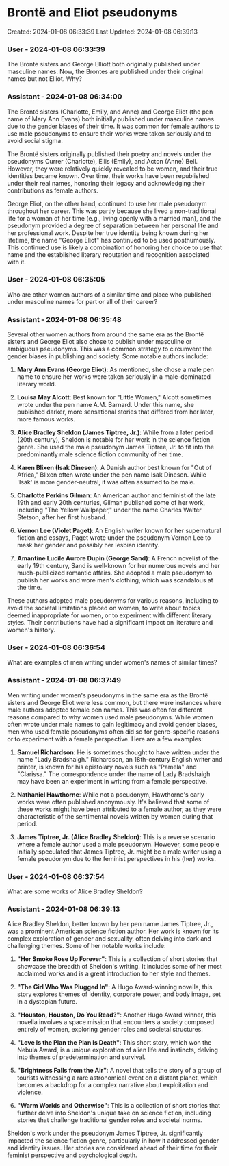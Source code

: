 # Brontë and Eliot pseudonyms

Created: 2024-01-08 06:33:39
Last Updated: 2024-01-08 06:39:13

### User - 2024-01-08 06:33:39

The Bronte sisters and George Elliott both originally published under masculine names. Now, the Brontes are published under their original names but not Elliot. Why?

### Assistant - 2024-01-08 06:34:00

The Brontë sisters (Charlotte, Emily, and Anne) and George Eliot (the pen name of Mary Ann Evans) both initially published under masculine names due to the gender biases of their time. It was common for female authors to use male pseudonyms to ensure their works were taken seriously and to avoid social stigma.

The Brontë sisters originally published their poetry and novels under the pseudonyms Currer (Charlotte), Ellis (Emily), and Acton (Anne) Bell. However, they were relatively quickly revealed to be women, and their true identities became known. Over time, their works have been republished under their real names, honoring their legacy and acknowledging their contributions as female authors.

George Eliot, on the other hand, continued to use her male pseudonym throughout her career. This was partly because she lived a non-traditional life for a woman of her time (e.g., living openly with a married man), and the pseudonym provided a degree of separation between her personal life and her professional work. Despite her true identity being known during her lifetime, the name "George Eliot" has continued to be used posthumously. This continued use is likely a combination of honoring her choice to use that name and the established literary reputation and recognition associated with it.

### User - 2024-01-08 06:35:05

Who are other women authors of a similar time and place who published under masculine names for part or all of their career?

### Assistant - 2024-01-08 06:35:48

Several other women authors from around the same era as the Brontë sisters and George Eliot also chose to publish under masculine or ambiguous pseudonyms. This was a common strategy to circumvent the gender biases in publishing and society. Some notable authors include:

1. **Mary Ann Evans (George Eliot)**: As mentioned, she chose a male pen name to ensure her works were taken seriously in a male-dominated literary world.

2. **Louisa May Alcott**: Best known for "Little Women," Alcott sometimes wrote under the pen name A.M. Barnard. Under this name, she published darker, more sensational stories that differed from her later, more famous works.

3. **Alice Bradley Sheldon (James Tiptree, Jr.)**: While from a later period (20th century), Sheldon is notable for her work in the science fiction genre. She used the male pseudonym James Tiptree, Jr. to fit into the predominantly male science fiction community of her time.

4. **Karen Blixen (Isak Dinesen)**: A Danish author best known for "Out of Africa," Blixen often wrote under the pen name Isak Dinesen. While 'Isak' is more gender-neutral, it was often assumed to be male.

5. **Charlotte Perkins Gilman**: An American author and feminist of the late 19th and early 20th centuries, Gilman published some of her work, including "The Yellow Wallpaper," under the name Charles Walter Stetson, after her first husband.

6. **Vernon Lee (Violet Paget)**: An English writer known for her supernatural fiction and essays, Paget wrote under the pseudonym Vernon Lee to mask her gender and possibly her lesbian identity.

7. **Amantine Lucile Aurore Dupin (George Sand)**: A French novelist of the early 19th century, Sand is well-known for her numerous novels and her much-publicized romantic affairs. She adopted a male pseudonym to publish her works and wore men's clothing, which was scandalous at the time.

These authors adopted male pseudonyms for various reasons, including to avoid the societal limitations placed on women, to write about topics deemed inappropriate for women, or to experiment with different literary styles. Their contributions have had a significant impact on literature and women's history.

### User - 2024-01-08 06:36:54

What are examples of men writing under women's names of similar times?

### Assistant - 2024-01-08 06:37:49

Men writing under women's pseudonyms in the same era as the Brontë sisters and George Eliot were less common, but there were instances where male authors adopted female pen names. This was often for different reasons compared to why women used male pseudonyms. While women often wrote under male names to gain legitimacy and avoid gender biases, men who used female pseudonyms often did so for genre-specific reasons or to experiment with a female perspective. Here are a few examples:

1. **Samuel Richardson**: He is sometimes thought to have written under the name "Lady Bradshaigh." Richardson, an 18th-century English writer and printer, is known for his epistolary novels such as "Pamela" and "Clarissa." The correspondence under the name of Lady Bradshaigh may have been an experiment in writing from a female perspective.

2. **Nathaniel Hawthorne**: While not a pseudonym, Hawthorne's early works were often published anonymously. It's believed that some of these works might have been attributed to a female author, as they were characteristic of the sentimental novels written by women during that period.

3. **James Tiptree, Jr. (Alice Bradley Sheldon)**: This is a reverse scenario where a female author used a male pseudonym. However, some people initially speculated that James Tiptree, Jr. might be a male writer using a female pseudonym due to the feminist perspectives in his (her) works.



### User - 2024-01-08 06:37:54

What are some works of Alice Bradley Sheldon?

### Assistant - 2024-01-08 06:39:13

Alice Bradley Sheldon, better known by her pen name James Tiptree, Jr., was a prominent American science fiction author. Her work is known for its complex exploration of gender and sexuality, often delving into dark and challenging themes. Some of her notable works include:

1. **"Her Smoke Rose Up Forever"**: This is a collection of short stories that showcase the breadth of Sheldon's writing. It includes some of her most acclaimed works and is a great introduction to her style and themes.

2. **"The Girl Who Was Plugged In"**: A Hugo Award-winning novella, this story explores themes of identity, corporate power, and body image, set in a dystopian future.

3. **"Houston, Houston, Do You Read?"**: Another Hugo Award winner, this novella involves a space mission that encounters a society composed entirely of women, exploring gender roles and societal structures.

4. **"Love Is the Plan the Plan Is Death"**: This short story, which won the Nebula Award, is a unique exploration of alien life and instincts, delving into themes of predetermination and survival.

5. **"Brightness Falls from the Air"**: A novel that tells the story of a group of tourists witnessing a rare astronomical event on a distant planet, which becomes a backdrop for a complex narrative about exploitation and violence.

6. **"Warm Worlds and Otherwise"**: This is a collection of short stories that further delve into Sheldon's unique take on science fiction, including stories that challenge traditional gender roles and societal norms.

Sheldon's work under the pseudonym James Tiptree, Jr. significantly impacted the science fiction genre, particularly in how it addressed gender and identity issues. Her stories are considered ahead of their time for their feminist perspective and psychological depth.

